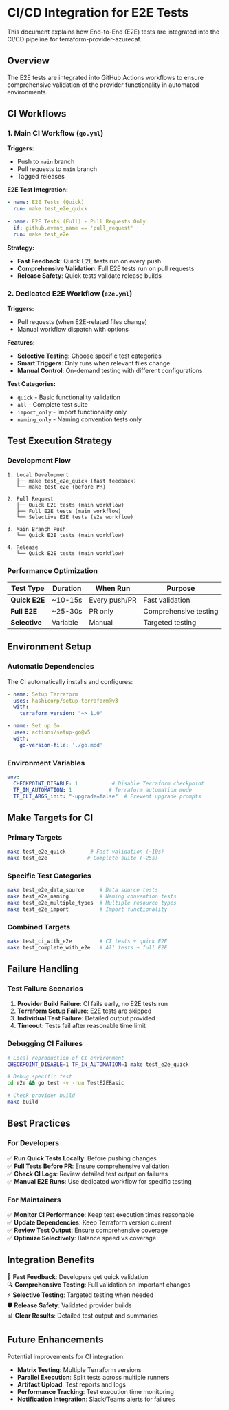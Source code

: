 # CI/CD Integration for E2E Tests

This document explains how End-to-End (E2E) tests are integrated into the CI/CD pipeline for terraform-provider-azurecaf.

## Overview

The E2E tests are integrated into GitHub Actions workflows to ensure comprehensive validation of the provider functionality in automated environments.

## CI Workflows

### 1. Main CI Workflow (`go.yml`)

**Triggers:**
- Push to `main` branch
- Pull requests to `main` branch  
- Tagged releases

**E2E Test Integration:**
```yaml
- name: E2E Tests (Quick)
  run: make test_e2e_quick
  
- name: E2E Tests (Full) - Pull Requests Only  
  if: github.event_name == 'pull_request'
  run: make test_e2e
```

**Strategy:**
- **Fast Feedback**: Quick E2E tests run on every push
- **Comprehensive Validation**: Full E2E tests run on pull requests
- **Release Safety**: Quick tests validate release builds

### 2. Dedicated E2E Workflow (`e2e.yml`)

**Triggers:**
- Pull requests (when E2E-related files change)
- Manual workflow dispatch with options

**Features:**
- **Selective Testing**: Choose specific test categories
- **Smart Triggers**: Only runs when relevant files change
- **Manual Control**: On-demand testing with different configurations

**Test Categories:**
- `quick` - Basic functionality validation
- `all` - Complete test suite
- `import_only` - Import functionality only  
- `naming_only` - Naming convention tests only

## Test Execution Strategy

### Development Flow
```
1. Local Development
   ├── make test_e2e_quick (fast feedback)
   └── make test_e2e (before PR)

2. Pull Request
   ├── Quick E2E tests (main workflow)
   ├── Full E2E tests (main workflow) 
   └── Selective E2E tests (e2e workflow)

3. Main Branch Push
   └── Quick E2E tests (main workflow)

4. Release
   └── Quick E2E tests (main workflow)
```

### Performance Optimization

| Test Type | Duration | When Run | Purpose |
|-----------|----------|----------|---------|
| **Quick E2E** | ~10-15s | Every push/PR | Fast validation |
| **Full E2E** | ~25-30s | PR only | Comprehensive testing |
| **Selective** | Variable | Manual | Targeted testing |

## Environment Setup

### Automatic Dependencies
The CI automatically installs and configures:

```yaml
- name: Setup Terraform
  uses: hashicorp/setup-terraform@v3
  with:
    terraform_version: "~> 1.0"

- name: Set up Go  
  uses: actions/setup-go@v5
  with:
    go-version-file: './go.mod'
```

### Environment Variables
```yaml
env:
  CHECKPOINT_DISABLE: 1           # Disable Terraform checkpoint
  TF_IN_AUTOMATION: 1            # Terraform automation mode
  TF_CLI_ARGS_init: "-upgrade=false"  # Prevent upgrade prompts
```

## Make Targets for CI

### Primary Targets
```bash
make test_e2e_quick        # Fast validation (~10s)
make test_e2e             # Complete suite (~25s)
```

### Specific Test Categories  
```bash
make test_e2e_data_source     # Data source tests
make test_e2e_naming          # Naming convention tests  
make test_e2e_multiple_types  # Multiple resource types
make test_e2e_import          # Import functionality
```

### Combined Targets
```bash
make test_ci_with_e2e         # CI tests + quick E2E
make test_complete_with_e2e   # All tests + full E2E
```

## Failure Handling

### Test Failure Scenarios
1. **Provider Build Failure**: CI fails early, no E2E tests run
2. **Terraform Setup Failure**: E2E tests are skipped  
3. **Individual Test Failure**: Detailed output provided
4. **Timeout**: Tests fail after reasonable time limit

### Debugging CI Failures
```bash
# Local reproduction of CI environment
CHECKPOINT_DISABLE=1 TF_IN_AUTOMATION=1 make test_e2e_quick

# Debug specific test
cd e2e && go test -v -run TestE2EBasic

# Check provider build
make build
```

## Best Practices

### For Developers
✅ **Run Quick Tests Locally**: Before pushing changes  
✅ **Full Tests Before PR**: Ensure comprehensive validation  
✅ **Check CI Logs**: Review detailed test output on failures  
✅ **Manual E2E Runs**: Use dedicated workflow for specific testing  

### For Maintainers  
✅ **Monitor CI Performance**: Keep test execution times reasonable  
✅ **Update Dependencies**: Keep Terraform version current  
✅ **Review Test Output**: Ensure comprehensive coverage  
✅ **Optimize Selectively**: Balance speed vs coverage  

## Integration Benefits

🚀 **Fast Feedback**: Developers get quick validation  
🔍 **Comprehensive Testing**: Full validation on important changes  
⚡ **Selective Testing**: Targeted testing when needed  
🛡️ **Release Safety**: Validated provider builds  
📊 **Clear Results**: Detailed test output and summaries  

## Future Enhancements

Potential improvements for CI integration:
- **Matrix Testing**: Multiple Terraform versions
- **Parallel Execution**: Split tests across multiple runners  
- **Artifact Upload**: Test reports and logs
- **Performance Tracking**: Test execution time monitoring
- **Notification Integration**: Slack/Teams alerts for failures
